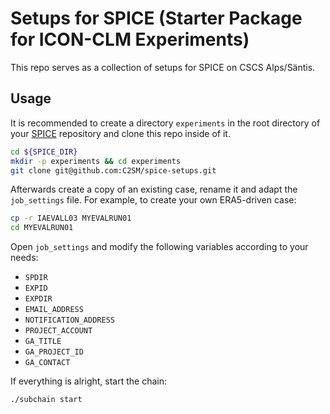 # Setups for SPICE (Starter Package for ICON-CLM Experiments)

This repo serves as a collection of setups for SPICE on CSCS Alps/Säntis.

## Usage

It is recommended to create a directory `experiments` in the root directory
of your [SPICE](https://github.com/C2SM/spice) repository and clone this repo inside of it.

```bash
cd ${SPICE_DIR}
mkdir -p experiments && cd experiments
git clone git@github.com:C2SM/spice-setups.git
```

Afterwards create a copy of an existing case, rename it and adapt the 
`job_settings` file. For example, to create your own ERA5-driven case:

```bash
cp -r IAEVALL03 MYEVALRUN01
cd MYEVALRUN01
```

Open `job_settings` and modify the following variables according to your needs:

- `SPDIR`
- `EXPID`
- `EXPDIR`
- `EMAIL_ADDRESS`
- `NOTIFICATION_ADDRESS`
- `PROJECT_ACCOUNT`
- `GA_TITLE`
- `GA_PROJECT_ID`
- `GA_CONTACT`

If everything is alright, start the chain:

```bash
./subchain start
```